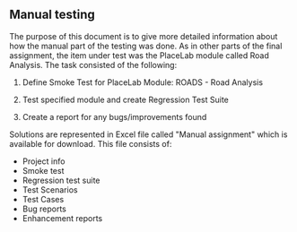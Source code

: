 
## Manual testing

The purpose of this document is to give more detailed information about how the manual part of the testing was done.
As in other parts of the final assignment, the item under test was the PlaceLab module called Road Analysis.
The task consisted of the following:

1. Define Smoke Test for PlaceLab Module: ROADS - Road Analysis

2. Test specified module and create Regression Test Suite

3. Create a report for any bugs/improvements found

Solutions are represented in Excel file called "Manual assignment" which is available for download.
This file consists of:
- Project info
- Smoke test
- Regression test suite
- Test Scenarios
- Test Cases
- Bug reports
- Enhancement reports